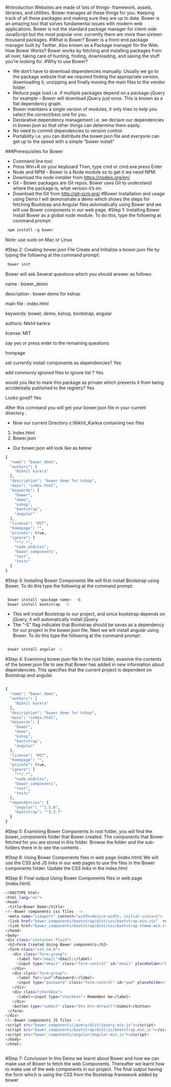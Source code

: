 #Introduction
Websites are made of lots of things- framework, assets, libraries, and Utilities. Bower manages all these things for you. Keeping track of all these packages and making sure they are up to date. Bower is an amazing tool that solves fundamental issues with modern web applications.
Bower is not the standard package manager for client-side JavaScript but the most popular one: currently there are more than sixteen thousand packages.
#What is Bower?
Bower is a front-end package manager built by Twitter. Also known as a Package manager for the Web. 
How Bower Works?
Bower works by fetching and installing packages from all over, taking care of hunting, finding, downloading, and saving the stuff you’re looking for.
#Why to use Bower?
*	We don’t have to download dependencies manually. Usually we go to the package website that we required finding the appropriate version, downloading it, unzipping and finally moving the main files to the vendor folder.
*	Reduce page load i.e. if multiple packages depend on a package-jQuery for example – Bower will download jQuery just once. This is known as a flat dependency graph.
*	Bower maintains a single version of modules, it only tries to help you select the correct/best one for you.
*	Declarative dependency management i.e. we declare our dependencies in bower.json so that other things can determine them easily.
* No need to commit dependencies to version control.
*	Portability i.e. you can distribute the bower.json file and everyone can get up to the speed with a simple “bower install”

###Prerequisites for Bower
* Command line tool
* Press Win+R on your keyboard Then, type cmd  or cmd.exe press Enter
* Node and NPM – Bower is a Node module so to get it we need NPM.
* Download the node installer from https://nodejs.org/en/
* Git – Bower packages are Git repos. Bower uses Git to understand where the package is, what version it’s  on.
* Download the Git from http://git-scm.org/
#Bower Installation and usage using Demo
I will demonstrate a demo which shows the steps for fetching Bootstrap and Angular files automatically using Bower and we will use Bower components in our web page.
#Step 1: Installing Bower
Install Bower as a global node module. To do this, type the following at command prompt:
```sh
 npm install –g bower
```
Note: use sudo on Mac or Linux
 
#Step 2: Creating bower.json File
Create and Initialize a bower.json file by typing the following at the command prompt:

```sh
 bower init
```
Bower will ask Several questions which you should answer as follows:

name : bower_demo

description : bower demo for kshop

main file : index.html

keywords: bower, demo, kshop, bootstrap, angular

authors: Nikhil karkra

license: MIT

say yes or press enter to the remaining questions

hompage

set currently install components as dependencies?  Yes

add commonly ignored files to ignore list ? Yes

would you like to mark this package as private which prevents it from being accidentally published to the registry?  Yes

Looks good?  Yes

 
After this command you will get your bower.json file  in your current directory .
* Now our current Directory c:\Nikhil_Karkra containing two files
 1)	Index.html
  2)	Bower.json
* Our bower.json will look like as below

```sh
{
  "name": "bower_demo",
  "authors": [
    "Nikhil karkra"
  ],
  "description": "bower demo for kshop",
  "main": "index.html",
  "keywords": [
    "bower",
    "demo",
    "kshop",
    "bootstrap",
    "angular"
  ],
  "license": "MIT",
  "homepage": "",
  "private": true,
  "ignore": [
    "**/.*",
    "node_modules",
    "bower_components",
    "test",
    "tests"
  ]
}


```
 
#Step 3: Installing Bower Components
We will first install Bootstrap using Bower. To do this type the following at the command prompt:

```sh

 bower install <package name>  -S
 bower install bootstrap  -S


```

* This will install Bootstrap to our project, and since bootstrap depends on jQuery, it will automatically install jQuery. 
* The “-S” flag indicates that Bootstrap should be saves as a dependency for our project in the bower.json file.
Next we will install angular using Bower. To do this type the following at the command prompt:
```sh

 bower install angular -S

```
 
#Step 4: Examining bower.json file
In the root folder, examine the contents of the bower.json file to see that Bower has added in new information about dependencies. This specifies that the current project is dependent on Bootstrap and angular.
 
```sh

{
  "name": "bower_demo",
  "authors": [
    "Nikhil karkra"
  ],
  "description": "bower demo for kshop",
  "main": "index.html",
  "keywords": [
    "bower",
    "demo",
    "kshop",
    "bootstrap",
    "angular"
  ],
  "license": "MIT",
  "homepage": "",
  "private": true,
  "ignore": [
    "**/.*",
    "node_modules",
    "bower_components",
    "test",
    "tests"
  ],
  "dependencies": {
    "angular": "^1.5.8",
    "bootstrap": "^3.3.7"
  }
}


```
#Step 5: Examining Bower Components
In root folder, you will find the bower_components folder that Bower created. The components that Bower fetched for you are stored in this folder. Browse the folder and the sub-folders there in to see the contents .
 
#Step 6: Using Bower Components files in web page (index.html)
We will use the CSS and JS links in our web pages to use the files in the Bower components folder. Update the CSS links in the index.html 
 
#Step 6: Final output Using Bower Components files in web page (index.html)
 ```sh
 <!DOCTYPE html>
<html lang="en">
<head>
  <title>Bower Demo</title>
<!--Bower components css files -->
  <meta name="viewport" content="width=device-width, initial-scale=1">
  <link href="bower_components/bootstrap/dist/css/bootstrap.min.css"  rel="stylesheet">
  <link href="bower_components/bootstrap/dist/css/bootstrap-theme.min.css"  rel="stylesheet">
</head>
<body>
<div class="container-fluid">
  <h2>Form Created Using Bower components</h2>
  <form class="col-sm-6">
    <div class="form-group">
      <label for="email">Email:</label>
      <input type="email" class="form-control" id="email" placeholder="Enter email">
    </div>
    <div class="form-group">
      <label for="pwd">Password:</label>
      <input type="password" class="form-control" id="pwd" placeholder="Enter password">
    </div>
    <div class="checkbox">
      <label><input type="checkbox"> Remember me</label>
    </div>
    <button type="submit" class="btn btn-default">Submit</button>
  </form>
</div>
<!--Bower components JS files -->
<script src="bower_components/jquery/dist/jquery.min.js"></script>
<script src="bower_components/bootstrap/dist/js/bootstrap.min.js"></script>
<script src="bower_components/angular/angular.min.js"></script>
</body>
</html>


 
 ```
#Step 7: Conclusion
In this Demo we learnt about Bower and how we can make use of Bower to fetch the web Components. Thereafter we learnt how to make use of the web components in our project. The final output having the form which is using the CSS from the Bootstrap framework added by bower
